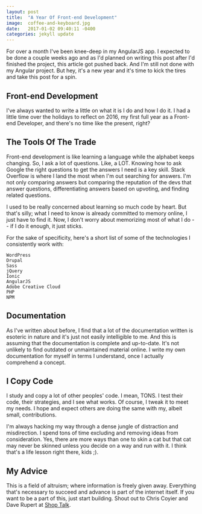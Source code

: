 ```yaml
---
layout: post
title:  "A Year Of Front-end Development"
image:  coffee-and-keyboard.jpg
date:   2017-01-02 09:40:11 -0400
categories: jekyll update
---
```

For over a month I've been knee-deep in my AngularJS app. I expected to be done a couple weeks ago and as I'd planned on writing this post after I'd finished the project, this article got pushed back. And I'm still not done with my Angular project. But hey, it's a new year and it's time to kick the tires and take this post for a spin.

## Front-end Development

I've always wanted to write a little on what it is I do and how I do it. I had a little time over the holidays to reflect on 2016, my first full year as a Front-end Developer, and there's no time like the present, right?

## The Tools Of The Trade

Front-end development is like learning a language while the alphabet keeps changing. So, I ask a lot of questions. Like, a LOT. Knowing how to ask Google the right questions to get the answers I need is a key skill. Stack Overflow is where I land the most when I'm out searching for answers. I'm not only comparing answers but comparing the reputation of the devs that answer questions, differentiating answers based on upvoting, and finding related questions.

I used to be really concerned about learning so much code by heart. But that's silly; what I need to know is already committed to memory online, I just have to find it. Now, I don't worry about memorizing most of what I do -- if I do it enough, it just sticks.

For the sake of specificity, here's a short list of some of the technologies I consistently work with:

    WordPress
    Drupal
    Sass
    jQuery
    Ionic
    AngularJS
    Adobe Creative Cloud
    PHP
    NPM

## Documentation

As I've written about before, I find that a lot of the documentation written is esoteric in nature and it's just not easily intelligible to me. And this is assuming that the documentation is complete and up-to-date. It's not unlikely to find outdated or unmaintained material online. I write my own documentation for myself in terms I understand, once I actually comprehend a concept.

## I Copy Code

I study and copy a lot of other peoples' code. I mean, TONS. I test their code, their strategies, and I see what works. Of course, I tweak it to meet my needs. I hope and expect others are doing the same with my, albeit small, contributions.

I'm always hacking my way through a dense jungle of distraction and misdirection. I spend tons of time excluding and removing ideas from consideration. Yes, there are more ways than one to skin a cat but that cat may never be skinned unless you decide on a way and run with it. I think that's a life lesson right there, kids ;).

## My Advice

This is a field of altruism; where information is freely given away. Everything that's necessary to succeed and advance is part of the internet itself. If you want to be a part of this, just start building. Shout out to Chris Coyier and Dave Rupert at [Shop Talk](http://shoptalkshow.com/).
